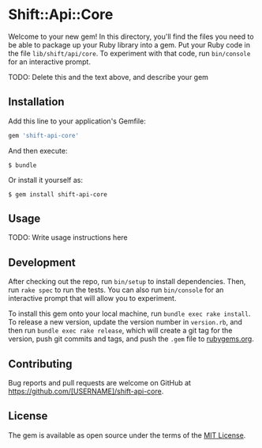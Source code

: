 # Shift::Api::Core

Welcome to your new gem! In this directory, you'll find the files you need to be able to package up your Ruby library into a gem. Put your Ruby code in the file `lib/shift/api/core`. To experiment with that code, run `bin/console` for an interactive prompt.

TODO: Delete this and the text above, and describe your gem

## Installation

Add this line to your application's Gemfile:

```ruby
gem 'shift-api-core'
```

And then execute:

    $ bundle

Or install it yourself as:

    $ gem install shift-api-core

## Usage

TODO: Write usage instructions here

## Development

After checking out the repo, run `bin/setup` to install dependencies. Then, run `rake spec` to run the tests. You can also run `bin/console` for an interactive prompt that will allow you to experiment.

To install this gem onto your local machine, run `bundle exec rake install`. To release a new version, update the version number in `version.rb`, and then run `bundle exec rake release`, which will create a git tag for the version, push git commits and tags, and push the `.gem` file to [rubygems.org](https://rubygems.org).

## Contributing

Bug reports and pull requests are welcome on GitHub at https://github.com/[USERNAME]/shift-api-core.


## License

The gem is available as open source under the terms of the [MIT License](http://opensource.org/licenses/MIT).

